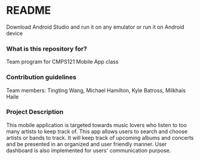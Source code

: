 # README #

Download Android Studio and run it on any emulator or run it on Android device

### What is this repository for? ###
Team program for CMPS121 Mobile App class

### Contribution guidelines ###
Team members: Tingting Wang, Michael Hamilton, Kyle Batross, Milkhais Haile

### Project Description ###
This mobile application is targeted towards music lovers who listen to too many artists to keep track of. This app allows users to search and choose artists or bands to track. It will keep track of upcoming albums and concerts and be presented in an organized and user friendly manner. User dashboard is also implemented for users' communication purpose.
